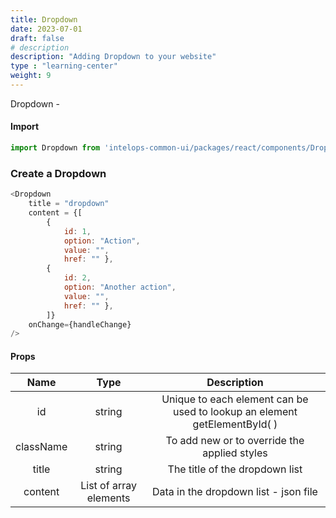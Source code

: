 ```yaml
---
title: Dropdown
date: 2023-07-01
draft: false
# description
description: "Adding Dropdown to your website"
type : "learning-center"
weight: 9
---
```

Dropdown - 

#### Import 
```js
import Dropdown from 'intelops-common-ui/packages/react/components/Dropdown/src';
```

### Create a Dropdown
```js
<Dropdown
    title = "dropdown"
    content = {[
        { 
            id: 1,
            option: "Action",
            value: "",
            href: "" },
        { 
            id: 2,
            option: "Another action",
            value: "",
            href: "" },
        ]}
    onChange={handleChange}
/>
```

#### Props

| **Name**    |  **Type**   |**Description**       |
| :----:      |    :----:   |    :----:            |
| id          | string      | Unique to each element can be used to lookup an element getElementById( ) |
| className   | string      | To add new or to override the applied styles |
| title       | string      | The title of the dropdown list |
| content     | List of array elements | Data in the dropdown list - json file |